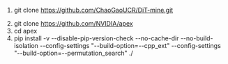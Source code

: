 1. git clone https://github.com/ChaoGaoUCR/DiT-mine.git
<!-- Cuda should be 11.7 as well as torch -->
<!-- add peft.tuners.lora.Linear: ['weight'] , add import peft add "lora" not in name -->
2. git clone https://github.com/NVIDIA/apex
3. cd apex
4. pip install -v --disable-pip-version-check --no-cache-dir --no-build-isolation --config-settings "--build-option=--cpp_ext" --config-settings "--build-option=--permutation_search" ./